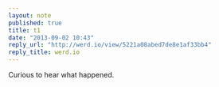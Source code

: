 ```yaml
---
layout: note
published: true
title: t1
date: "2013-09-02 10:43"
reply_url: "http://werd.io/view/5221a08abed7de8e1af33bb4"
reply_title: werd.io
---
```


Curious to hear what happened.